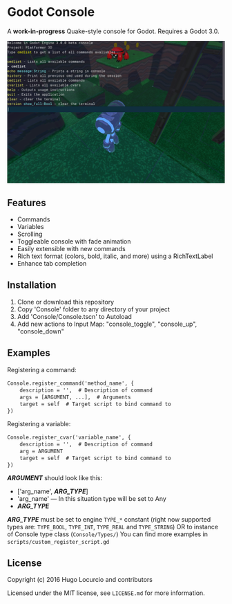 Godot Console
============

A **work-in-progress** Quake-style console for Godot. Requires a Godot 3.0.

![A work-in-progress Quake-style console for Godot. Requires a Godot 3.0.](https://github.com/DmitriySalnikov/godot-console/blob/master/screenshot_3.png)

## Features

- Commands
- Variables
- Scrolling
- Toggleable console with fade animation
- Easily extensible with new commands
- Rich text format (colors, bold, italic, and more) using a RichTextLabel
- Enhance tab completion

## Installation

1. Clone or download this repository
2. Copy 'Console' folder to any directory of your project
3. Add 'Console/Console.tscn' to Autoload
4. Add new actions to Input Map: "console_toggle", "console_up", "console_down"

## Examples

Registering a command:
```gdscript
Console.register_command('method_name', {
	description = '',  # Description of command
	args = [ARGUMENT, ...],  # Arguments
	target = self  # Target script to bind command to
})
```
Registering a variable:
```gdscript
Console.register_cvar('variable_name', {
	description = '',  # Description of command
	arg = ARGUMENT
	target = self  # Target script to bind command to
})
```

***ARGUMENT*** should look like this:
- ['arg_name', ***ARG_TYPE***]
- 'arg_name' — In this situation type will be set to Any
- ***ARG_TYPE***

***ARG_TYPE*** must be set to engine `TYPE_*` constant (right now supported types are: `TYPE_BOOL`, `TYPE_INT`, `TYPE_REAL` and `TYPE_STRING`) OR to instance of Console type class (`Console/Types/`)
You can find more examples in `scripts/custom_register_script.gd`

## License

Copyright (c) 2016 Hugo Locurcio and contributors

Licensed under the MIT license, see `LICENSE.md` for more information.
